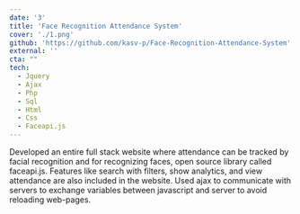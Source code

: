 ```yaml
---
date: '3'
title: 'Face Recognition Attendance System'
cover: './1.png'
github: 'https://github.com/kasv-p/Face-Recognition-Attendance-System'
external: ''
cta: ""
tech:
  - Jquery
  - Ajax
  - Php
  - Sql
  - Html
  - Css
  - Faceapi.js
---
```


Developed an entire full stack website where attendance can be tracked by facial recognition and for recognizing faces, open source library called faceapi.js. Features like search with filters, show analytics, and view attendance are also included in the website. Used ajax to communicate with servers to exchange variables between javascript and server to avoid reloading web-pages.